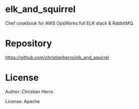 elk_and_squirrel
================

Chef cookbook for AWS OpsWorks full ELK stack & RabbitMQ.

Repository
==========

https://github.com/christianherro/elk_and_squirrel

License
=======

Author:  Christian Herro

License:  Apache

